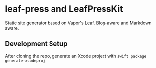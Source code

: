 # leaf-press and LeafPressKit

Static site generator based on Vapor's [Leaf](https://github.com/vapor/leaf-kit.git). Blog-aware and Markdown aware.


## Development Setup

After cloning the repo, generate an Xcode project with `swift package generate-xcodeproj`
